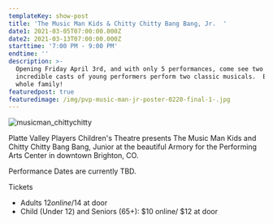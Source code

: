 ```yaml
---
templateKey: show-post
title: 'The Music Man Kids & Chitty Chitty Bang Bang, Jr.  '
date1: 2021-03-05T07:00:00.000Z
date2: 2021-03-13T07:00:00.000Z
starttime: '7:00 PM - 9:00 PM'
endtime: ''
description: >-
  Opening Friday April 3rd, and with only 5 performances, come see two
  incredible casts of young performers perform two classic musicals.  Bring the
  whole family!  
featuredpost: true
featuredimage: /img/pvp-music-man-jr-poster-0220-final-1-.jpg
---
```

![musicman_chittychitty](/img/pvp-music-man-jr-poster-0220-final-1-.jpg "The Music Man Kids & Chitty Chitty Bang Bang, Jr. ")

Platte Valley Players Children's Theatre presents The Music Man Kids and Chitty Chitty Bang Bang, Junior at the beautiful Armory for the Performing Arts Center in downtown Brighton, CO.  

Performance Dates are currently TBD.

Tickets

* Adults $12 online/$14 at door
* Child (Under 12) and Seniors (65+):  $10 online/ $12 at door
